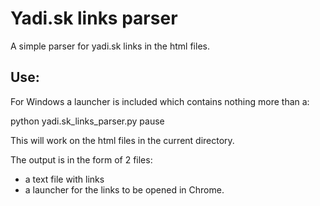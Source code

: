 Yadi.sk links parser
====================

A simple parser for yadi.sk links in the html files.

Use:
--------------------
For Windows a launcher is included which contains nothing more than a:

python yadi.sk_links_parser.py
pause

This will work on the html files in the current directory.

The output is in the form of 2 files:
 - a text file with links
 - a launcher for the links to be opened in Chrome.
